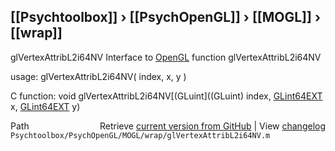 ## [[Psychtoolbox]] &#8250; [[PsychOpenGL]] &#8250; [[MOGL]] &#8250; [[wrap]]

glVertexAttribL2i64NV  Interface to [OpenGL](OpenGL) function glVertexAttribL2i64NV  
  
usage:  glVertexAttribL2i64NV( index, x, y )  
  
C function:  void glVertexAttribL2i64NV[(GLuint]((GLuint) index, [GLint64EXT](GLint64EXT) x, [GLint64EXT](GLint64EXT) y)  




<div class="code_header" style="text-align:right;">
  <span style="float:left;">Path&nbsp;&nbsp;</span> <span class="counter">Retrieve <a href=
  "https://raw.github.com/Psychtoolbox-3/Psychtoolbox-3/beta/Psychtoolbox/PsychOpenGL/MOGL/wrap/glVertexAttribL2i64NV.m">current version from GitHub</a> | View <a href=
  "https://github.com/Psychtoolbox-3/Psychtoolbox-3/commits/beta/Psychtoolbox/PsychOpenGL/MOGL/wrap/glVertexAttribL2i64NV.m">changelog</a></span>
</div>
<div class="code">
  <code>Psychtoolbox/PsychOpenGL/MOGL/wrap/glVertexAttribL2i64NV.m</code>
</div>

